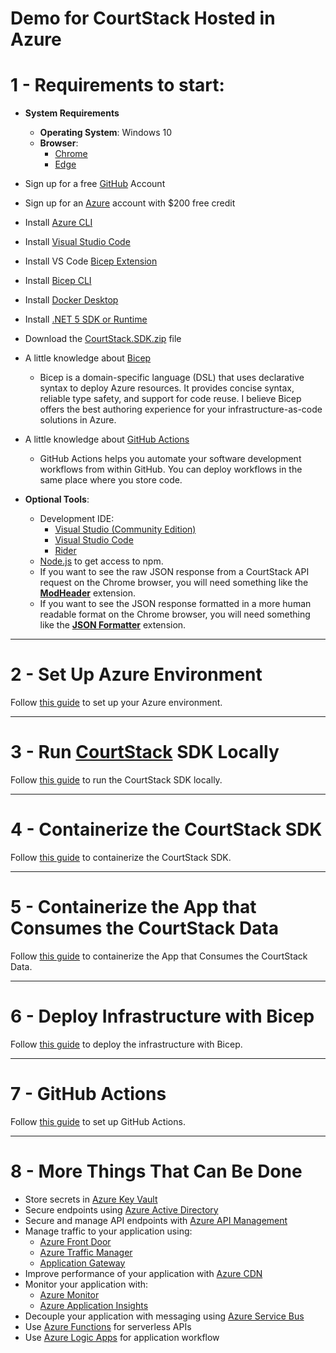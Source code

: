 # Demo for CourtStack Hosted in Azure
# 1 - Requirements to start:
* **System Requirements**
  * **Operating System**: Windows 10
  * **Browser**:
    * [Chrome](https://www.google.com/chrome/)
    * [Edge](https://www.microsoft.com/en-us/windows/microsoft-edge)
* Sign up for a free [GitHub](https://github.com/signup) Account
* Sign up for an [Azure](https://azure.microsoft.com/en-us/free) account with $200 free credit
* Install [Azure CLI](https://learn.microsoft.com/en-us/cli/azure)
* Install [Visual Studio Code](https://code.visualstudio.com)
* Install VS Code [Bicep Extension](https://marketplace.visualstudio.com/items?*temName=ms-azuretools.vscode-bicep)
* Install [Bicep CLI](https://learn.microsoft.com/en-us/azure/*zure-resource-manager/bicep/install)
* Install [Docker Desktop](https://www.docker.com/products/docker-desktop)
* Install [.NET 5 SDK or Runtime](https://dotnet.microsoft.com/en-us/download/dotnet/5.0)
* Download the [CourtStack.SDK.zip](https://github.com/CourtStack/CTC-Workshop-2021/releases/download/2021.09.11/CourtStack.SDK.zip) file
* A little knowledge about [Bicep](bicep.md)
  * Bicep is a domain-specific language (DSL) that uses declarative syntax to deploy Azure resources. It provides concise syntax, reliable type safety, and support for code reuse. I believe Bicep offers the best authoring experience for your infrastructure-as-code solutions in Azure.

* A little knowledge about [GitHub Actions](https://docs.github.com/en/actions)
  * GitHub Actions helps you automate your software development workflows from within GitHub. You can deploy workflows in the same place where you store code.
* **Optional Tools**:
  * Development IDE:
    * [Visual Studio (Community Edition)](https://visualstudio.microsoft.com/downloads/)
    * [Visual Studio Code](https://code.visualstudio.com/)
    * [Rider](https://jetbrains.com/rider/)
  * [Node.js](https://nodejs.org) to get access to npm.
  * If you want to see the raw JSON response from a CourtStack API request on the Chrome browser, you will need something like the **[ModHeader](https://chrome.google.com/webstore/detail/modheader/idgpnmonknjnojddfkpgkljpfnnfcklj/related?hl=en)** extension.
  * If you want to see the JSON response formatted in a more human readable format on the Chrome browser, you will need something like the **[JSON Formatter](https://chrome.google.com/webstore/detail/json-formatter/bcjindcccaagfpapjjmafapmmgkkhgoa/related)** extension.

---
# 2 - Set Up Azure Environment
Follow [this guide](SetUpAzure.md) to set up your Azure environment.

---
# 3 - Run [CourtStack](https://courtstack.org) SDK Locally

Follow [this guide](RunSDK.md) to run the CourtStack SDK locally.

---
# 4 - Containerize the CourtStack SDK
Follow [this guide](ContainerizeSDK.md) to containerize the CourtStack SDK.

---
# 5 - Containerize the App that Consumes the CourtStack Data
Follow [this guide](ContainerizeApp.md) to containerize the App that Consumes the CourtStack Data.

---
# 6 - Deploy Infrastructure with Bicep
Follow [this guide](DeployBicep.md) to deploy the infrastructure with Bicep.

---
# 7 - GitHub Actions
Follow [this guide](GitHubActions.md) to set up GitHub Actions.

---
# 8 - More Things That Can Be Done
* Store secrets in [Azure Key Vault](https://learn.microsoft.com/en-us/azure/key-vault/general/basic-concepts)
* Secure endpoints using [Azure Active Directory](https://docs.microsoft.com/en-us/azure/active-directory)
* Secure and manage API endpoints with [Azure API Management](https://docs.microsoft.com/en-us/azure/api-management)
* Manage traffic to your application using:
  * [Azure Front Door](https://docs.microsoft.com/en-us/azure/frontdoor/front-door-overview)
  * [Azure Traffic Manager](https://docs.microsoft.com/en-us/azure/traffic-manager/traffic-manager-overview)
  * [Application Gateway](https://docs.microsoft.com/en-us/azure/application-gateway/overview)
* Improve performance of your application with [Azure CDN](https://docs.microsoft.com/en-us/azure/cdn/cdn-overview)
* Monitor your application with:
  * [Azure Monitor](https://docs.microsoft.com/en-us/azure/azure-monitor/overview)
  * [Azure Application Insights](https://docs.microsoft.com/en-us/azure/azure-monitor/app/app-insights-overview)
* Decouple your application with messaging using [Azure Service Bus](https://docs.microsoft.com/en-us/azure/service-bus-messaging/service-bus-messaging-overview)
* Use [Azure Functions](https://docs.microsoft.com/en-us/azure/azure-functions/functions-overview) for serverless APIs
* Use [Azure Logic Apps](https://docs.microsoft.com/en-us/azure/logic-apps/logic-apps-overview) for application workflow
